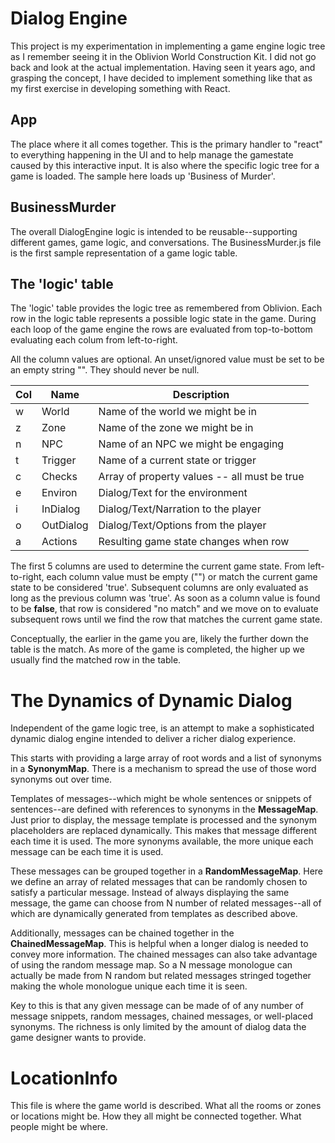 # Dialog Engine

This project is my experimentation in implementing a game engine logic tree as I remember seeing it in the Oblivion World Construction Kit.  I did not go back and look at the actual implementation.  Having seen it years ago, and grasping the concept, I have decided to implement something like that as my first exercise in developing something with React.

## App
The place where it all comes together.  This is the primary handler to "react" to everything happening in the UI and to help manage the gamestate caused by this interactive input.  It is also where the specific logic tree for a game is loaded.  The sample here loads up 'Business of Murder'.

## BusinessMurder
The overall DialogEngine logic is intended to be reusable--supporting different games, game logic, and conversations.  The BusinessMurder.js file is the first sample representation of a game logic table.

## The 'logic' table
The 'logic' table provides the logic tree as remembered from Oblivion.  Each row in the logic table represents a possible logic state in the game.  During each loop of the game engine the rows are evaluated from top-to-bottom evaluating each colum from left-to-right.

All the column values are optional.  An unset/ignored value must be set to be an empty string "".  They should never be null.

| Col | Name | Description |
| --- | ------- | ----------- |
| w | World     | Name of the world we might be in |
| z | Zone      | Name of the zone we might be in  |
| n | NPC       | Name of an NPC we might be engaging |
| t | Trigger   | Name of a current state or trigger |
| c | Checks    | Array of property values -- all must be true |
| e | Environ   | Dialog/Text for the environment |
| i | InDialog  | Dialog/Text/Narration to the player |
| o | OutDialog | Dialog/Text/Options from the player |
| a | Actions   | Resulting game state changes when row |

The first 5 columns are used to determine the current game state.  From left-to-right, each column value must be empty ("") or match the current game state to be considered 'true'.  Subsequent columns are only evaluated as long as the previous column was 'true'.  As soon as a column value is found to be **false**, that row is considered "no match" and we move on to evaluate subsequent rows until we find the row that matches the current game state.

Conceptually, the earlier in the game you are, likely the further down the table is the match.  As more of the game is completed, the higher up we usually find the matched row in the table.

# The Dynamics of Dynamic Dialog

Independent of the game logic tree, is an attempt to make a sophisticated dynamic dialog engine intended to deliver a richer dialog experience.  

This starts with providing a large array of root words and a list of synonyms in a **SynonymMap**.  There is a mechanism to spread the use of those word synonyms out over time.  

Templates of messages--which might be whole sentences or snippets of sentences--are defined with references to synonyms in the **MessageMap**.  Just prior to display, the message template is processed and the synonym placeholders are replaced dynamically.  This makes that message different each time it is used.  The more synonyms available, the more unique each message can be each time it is used.

These messages can be grouped together in a **RandomMessageMap**.  Here we define an array of related messages that can be randomly chosen to satisfy a particular message.  Instead of always displaying the same message, the game can choose from N number of related messages--all of which are dynamically generated from templates as described above.

Additionally, messages can be chained together in the **ChainedMessageMap**.  This is helpful when a longer dialog is needed to convey more information.  The chained messages can also take advantage of using the random message map.  So a N message monologue can actually be made from N random but related messages stringed together making the whole monologue unique each time it is seen.

Key to this is that any given message can be made of of any number of message snippets, random messages, chained messages, or well-placed synonyms.  The richness is only limited by the amount of dialog data the game designer wants to provide.

# LocationInfo

This file is where the game world is described.  What all the rooms or zones or locations might be. How they all might be connected together.  What people might be where.